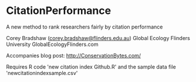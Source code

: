 # CitationPerformance
A new method to rank researchers fairly by citation performance

Corey Bradshaw (corey.bradshaw@flinders.edu.au)
Global Ecology
Flinders University
GlobalEcologyFlinders.com

Accompanies blog post: http://ConservationBytes.com/

Requires R code 'new citation index Github.R' and the sample data file 'newcitationindexsample.csv'
